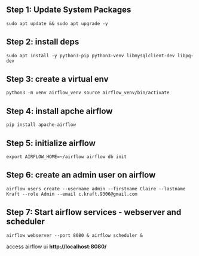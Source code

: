 ## Step 1: Update System Packages
```sudo apt update && sudo apt upgrade -y```

## Step 2: install deps
```sudo apt install -y python3-pip python3-venv libmysqlclient-dev libpq-dev```

## Step 3: create a virtual env
```python3 -m venv airflow_venv source airflow_venv/bin/activate```

## Step 4: install apche airflow
```pip install apache-airflow```

## Step 5: initialize airflow
```export AIRFLOW_HOME=~/airflow airflow db init```


## Step 6: create an admin user on airflow
```airflow users create --username admin --firstname Claire --lastname Kraft --role Admin --email c.kraft.9306@gmail.com```

## Step 7: Start airflow services - webserver and scheduler
```airflow webserver --port 8080 & airflow scheduler &```

access airflow ui __http://localhost:8080/__
